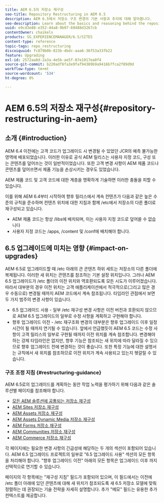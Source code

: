 ```yaml
---
title: AEM 6.5의 저장소 재구성
seo-title: Repository Restructuring in AEM 6.5
description: AEM 6.5에서 저장소 구조 변경의 기본 사항과 추리에 대해 알아봅니다.
seo-description: Learn about the basics and reasoning behind the repository restructuring in AEM 6.5
uuid: e9cd3e88-e352-44a8-9b97-69488d3267cb
contentOwner: chaikels
products: SG_EXPERIENCEMANAGER/6.5/SITES
content-type: reference
topic-tags: repo_restructuring
discoiquuid: fc879b0b-823b-4bdc-aaa6-36f53a33fb22
feature: Upgrading
exl-id: 2572aa8d-2a3a-4e5b-ae5f-07e1017ea0f4
source-git-commit: b220adf6fa3e9faf94389b9a9416b7fca2f89d9d
workflow-type: tm+mt
source-wordcount: '534'
ht-degree: 0%

---
```


# AEM 6.5의 저장소 재구성{#repository-restructuring-in-aem}

## 소개 {#introduction}

AEM 6.4 이전에는 고객 코드가 업그레이드 시 변경될 수 있었던 JCR의 예측 불가능한 영역에 배포되었습니다. 이러한 이유로 공식 AEM 릴리스는 사용자 지정 코드, 구성 또는 콘텐츠를 덮어쓰는 것이 일반적이었습니다. 또한 고객 변경 사항이 AEM 제품 코드나 콘텐츠를 덮어쓰면서 제품 기능을 손상시키는 경우도 있었습니다.

AEM 제품 코드 및 고객 코드에 대한 계층을 명확하게 기술하면 이러한 충돌을 피할 수 있습니다.

이를 위해 AEM 6.4부터 시작하여 향후 릴리스에서 계속 컨텐츠가 다음과 같은 높은 수준의 규칙을 준수하며 컨텐츠 위치에 대한 지침과 함께 /etc에서 저장소의 다른 폴더로 재구성되고 있습니다.

* AEM 제품 코드는 항상 /libs에 배치되며, 이는 사용자 지정 코드로 덮어쓸 수 없습니다
* 사용자 지정 코드는 /apps, /content 및 /conf에 배치해야 합니다.

## 6.5 업그레이드에 미치는 영향 {#impact-on-upgrades}

AEM 6.5로 업그레이드할 때 /etc 아래의 큰 콘텐츠 하위 세트는 저장소의 다른 폴더에 복제됩니다. 이러한 새 위치는 콘텐츠를 참조하는 기본 설정 위치입니다. 그러나 AEM 6.5 업그레이드가 /etc 폴더의 이전 위치와 역호환되도록 모든 시도가 이루어졌습니다. 따라서 대부분의 경우 이전 위치는 고객 애플리케이션에서 적극적으로(그리고 많은 경우 수동으로) 변경될 때까지 AEM 코드에서 계속 참조됩니다. 타임라인 관점에서 보면 두 가지 범주의 변경 사항이 있습니다.

* 6.5 업그레이드 사용 - 일부 /etc 재구성 변경 사항은 이전 버전과 호환되지 않으므로 AEM 6.5 업그레이드의 일부로 수정 사항을 계획하고 구현해야 합니다.
* 향후 업그레이드 이전 - /etc 재구조화 변경의 대부분은 향후 업그레이드 이후 일정 시간이 될 때까지 연기될 수 있습니다. 앞에서 언급했듯이 AEM 6.5 코드는 수정 사항이 고객 릴리스의 일부로 구현될 때까지 이전 위치를 계속 참조합니다. 변경해야 하는 강제 타임라인은 없지만, 향후 기능은 참조되는 새 위치에 따라 달라질 수 있으므로 향후 업그레이드 전에 변경하는 것이 좋습니다. 또한 특정 기능에 대한 설명서는 규칙에서 새 위치를 참조하므로 이전 위치가 계속 사용되고 있는지 헷갈릴 수 있습니다.

### 구조 조정 지침 {#restructuring-guidance}

AEM 6.5로의 업그레이드를 계획하는 동안 작업 노력을 평가하기 위해 다음과 같은 솔루션별 페이지를 참조해야 합니다.

* [모든 AEM 솔루션에 공통되는 저장소 재구성](/help/sites-deploying/all-repository-restructuring-in-aem-6-5.md)
* [AEM Sites 저장소 재구성](/help/sites-deploying/sites-repository-restructuring-in-aem-6-5.md)
* [AEM Assets 저장소 재구성](/help/sites-deploying/assets-repository-restructuring-in-aem-6-5.md)
* [AEM Assets Dynamic Media 저장소 재구성](/help/sites-deploying/dynamicmedia-repository-restructuring-in-aem-6-5.md)
* [AEM Forms 저장소 재구성](/help/sites-deploying/forms-repository-restructuring-in-aem-6-5.md)
* [AEM Communities 저장소 재구성](/help/sites-deploying/communities-repository-restructuring-in-aem-6-5.md)
* [AEM Commerce 저장소 재구성](/help/sites-deploying/ecommerce-repository-restructuring-in-aem-6-5.md)

각 페이지에는 필요한 변경 사항의 긴급성에 해당하는 두 개의 섹션이 포함되어 있습니다. AEM 6.5 업그레이드 프로젝트의 일부로 &quot;6.5 업그레이드 사용&quot; 섹션의 모든 항목을 처리해야 합니다. &quot;향후 업그레이드 이전&quot; 아래의 모든 항목은 업그레이드 이후 까지 선택적으로 연기할 수 있습니다.

페이지의 각 항목에는 &quot;재구성 지침&quot; 필드가 포함되어 있으며, 이 필드에서는 이전에 /etc 폴더 아래에 있던 콘텐츠에 대해 새 위치가 참조되도록 새 6.5 저장소 모델에 맞춰 정렬하는 데 권장되는 기술 전략을 자세히 설명합니다. 추가 &quot;메모&quot; 필드는 유용한 추가 컨텍스트를 제공합니다.
